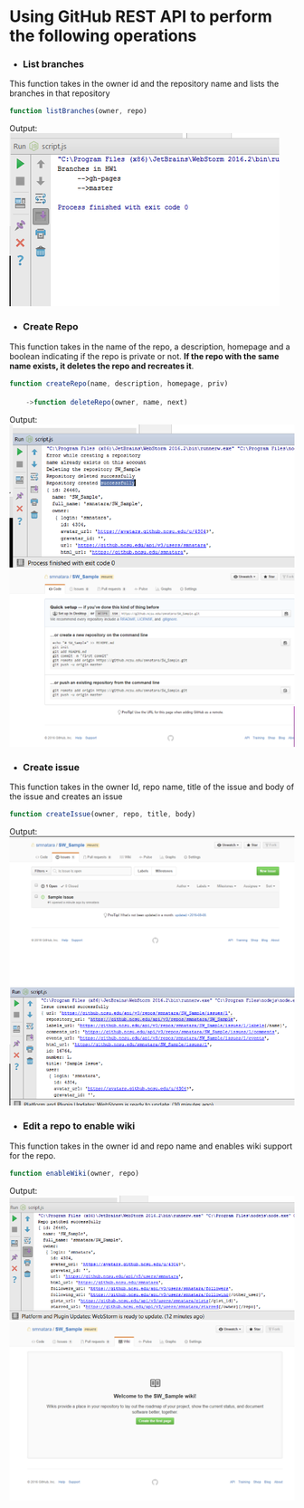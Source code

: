 # Using GitHub REST API to perform the following operations

   * ### List branches
   This function takes in the owner id and the repository name and lists the branches in
   that repository
   ```javascript
   function listBranches(owner, repo)
   ```
   
   Output:
   ![](./output/listbranches.PNG)
   
   
   * ### Create Repo
   This function takes in the name of the repo, a description, homepage and a boolean
   indicating if the repo is private or not. **If the repo with the same name exists, it 
   deletes the repo and recreates it**.
   ```javascript
   function createRepo(name, description, homepage, priv)
   
       ->function deleteRepo(owner, name, next)
   ```
   Output:<br>
   ![](./output/createrepo.PNG)
   ![](./output/createrepo2.PNG)
   
   * ### Create issue
   This function takes in the owner Id, repo name, title of the issue and body of the issue
   and creates an issue
   ```javascript
   function createIssue(owner, repo, title, body)
   ```
   
   Output:
   ![](./output/createissue.PNG)
   ![](./output/createissue2.PNG)
   
   
   * ### Edit a repo to enable wiki
   This function takes in the owner id and repo name and enables wiki support
   for the repo.
   ```javascript
   function enableWiki(owner, repo)
   ```
   
   Output:<br>
   ![](./output/enablewiki.PNG)
   ![](./output/enablewiki2.PNG)
   
